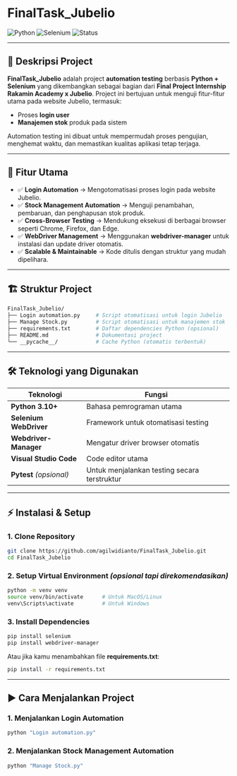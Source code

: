 # **FinalTask\_Jubelio**

![Python](https://img.shields.io/badge/Python-3.10-blue?style=flat-square)
![Selenium](https://img.shields.io/badge/Selenium-Automation-green?style=flat-square)
![Status](https://img.shields.io/badge/Status-Completed-success?style=flat-square)

---

## 📌 **Deskripsi Project**

**FinalTask\_Jubelio** adalah project **automation testing** berbasis **Python + Selenium** yang dikembangkan sebagai bagian dari **Final Project Internship Rakamin Academy x Jubelio**.
Project ini bertujuan untuk menguji fitur-fitur utama pada website Jubelio, termasuk:

* Proses **login user**
* **Manajemen stok** produk pada sistem

Automation testing ini dibuat untuk mempermudah proses pengujian, menghemat waktu, dan memastikan kualitas aplikasi tetap terjaga.

---

## 🧩 **Fitur Utama**

* ✅ **Login Automation** → Mengotomatisasi proses login pada website Jubelio.
* ✅ **Stock Management Automation** → Menguji penambahan, pembaruan, dan penghapusan stok produk.
* ✅ **Cross-Browser Testing** → Mendukung eksekusi di berbagai browser seperti Chrome, Firefox, dan Edge.
* ✅ **WebDriver Management** → Menggunakan **webdriver-manager** untuk instalasi dan update driver otomatis.
* ✅ **Scalable & Maintainable** → Kode ditulis dengan struktur yang mudah dipelihara.

---

## 🏗️ **Struktur Project**

```bash
FinalTask_Jubelio/
├── Login automation.py     # Script otomatisasi untuk login Jubelio
├── Manage Stock.py         # Script otomatisasi untuk manajemen stok
├── requirements.txt        # Daftar dependencies Python (opsional)
├── README.md               # Dokumentasi project
└── __pycache__/            # Cache Python (otomatis terbentuk)
```

---

## 🛠️ **Teknologi yang Digunakan**

| **Teknologi**           | **Fungsi**                                   |
| ----------------------- | -------------------------------------------- |
| **Python 3.10+**        | Bahasa pemrograman utama                     |
| **Selenium WebDriver**  | Framework untuk otomatisasi testing          |
| **Webdriver-Manager**   | Mengatur driver browser otomatis             |
| **Visual Studio Code**  | Code editor utama                            |
| **Pytest** *(opsional)* | Untuk menjalankan testing secara terstruktur |

---

## ⚡ **Instalasi & Setup**

### **1. Clone Repository**

```bash
git clone https://github.com/agilwidianto/FinalTask_Jubelio.git
cd FinalTask_Jubelio
```

### **2. Setup Virtual Environment** *(opsional tapi direkomendasikan)*

```bash
python -m venv venv
source venv/bin/activate      # Untuk MacOS/Linux
venv\Scripts\activate         # Untuk Windows
```

### **3. Install Dependencies**

```bash
pip install selenium
pip install webdriver-manager
```

Atau jika kamu menambahkan file **requirements.txt**:

```bash
pip install -r requirements.txt
```

---

## ▶️ **Cara Menjalankan Project**

### **1. Menjalankan Login Automation**

```bash
python "Login automation.py"
```

### **2. Menjalankan Stock Management Automation**

```bash
python "Manage Stock.py"
```
